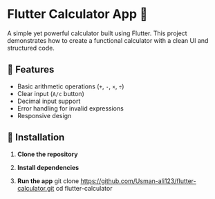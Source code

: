 # Flutter Calculator App 🧮

A simple yet powerful calculator built using Flutter. This project demonstrates how to create a functional calculator with a clean UI and structured code.

## 📌 Features
- Basic arithmetic operations (`+`, `-`, `×`, `÷`)
- Clear input (`A/c` button)
- Decimal input support
- Error handling for invalid expressions
- Responsive design

## 🚀 Installation
1. **Clone the repository**

2. **Install dependencies**

3. **Run the app**
git clone https://github.com/Usman-ali123/flutter-calculator.git cd flutter-calculator
